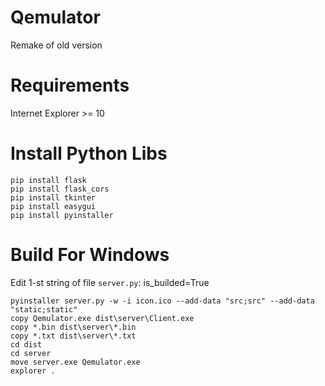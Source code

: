 # Qemulator
Remake of old version
# Requirements
Internet Explorer >= 10
# Install Python Libs
```
pip install flask
pip install flask_cors
pip install tkinter
pip install easygui
pip install pyinstaller
```
# Build For Windows
Edit 1-st string of file ```server.py```: is_builded=True 
```
pyinstaller server.py -w -i icon.ico --add-data "src;src" --add-data "static;static"
copy Qemulator.exe dist\server\Client.exe
copy *.bin dist\server\*.bin
copy *.txt dist\server\*.txt
cd dist
cd server
move server.exe Qemulator.exe
explorer .
```
